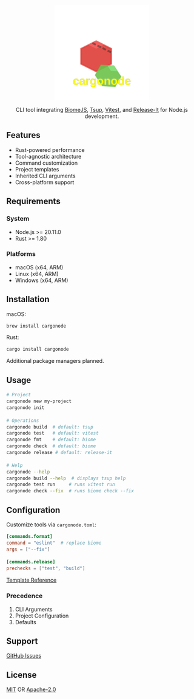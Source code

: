 <div align="center">
<img src="./docs/logo.svg" width="250px" />

CLI tool integrating [BiomeJS](https://biomejs.dev), [Tsup](https://tsup.egoist.dev), [Vitest](https://vitest.dev), and [Release-It](https://github.com/release-it/release-it) for Node.js development.

</div>

## Features

- Rust-powered performance
- Tool-agnostic architecture
- Command customization
- Project templates
- Inherited CLI arguments
- Cross-platform support

## Requirements

### System

- Node.js >= 20.11.0
- Rust >= 1.80

### Platforms

- macOS (x64, ARM)
- Linux (x64, ARM)
- Windows (x64, ARM)

## Installation

macOS:

```bash
brew install cargonode
```

Rust:

```bash
cargo install cargonode
```

Additional package managers planned.

## Usage

```bash
# Project
cargonode new my-project
cargonode init

# Operations
cargonode build  # default: tsup
cargonode test   # default: vitest
cargonode fmt    # default: biome
cargonode check  # default: biome
cargonode release # default: release-it

# Help
cargonode --help
cargonode build --help  # displays tsup help
cargonode test run     # runs vitest run
cargonode check --fix  # runs biome check --fix
```

## Configuration

Customize tools via `cargonode.toml`:

```toml
[commands.format]
command = "eslint"  # replace biome
args = ["--fix"]

[commands.release]
prechecks = ["test", "build"]
```

[Template Reference](./templates/node_typescript/cargonode.toml)

### Precedence

1. CLI Arguments
2. Project Configuration
3. Defaults

## Support

[GitHub Issues](https://github.com/xosnrdev/cargonode/issues)

## License

[MIT](./LICENSE-MIT) OR [Apache-2.0](./LICENSE-APACHE)
